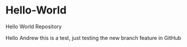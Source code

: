 # Hello-World
Hello World Repository

Hello Andrew this is a test, just testing the new branch feature in GitHub

